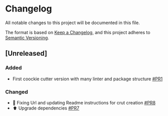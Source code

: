 # Changelog

All notable changes to this project will be documented in this file.

The format is based on [Keep a Changelog](https://keepachangelog.com/en/1.0.0/),
and this project adheres to [Semantic Versioning](https://semver.org/spec/v2.0.0.html).

## [Unreleased]

### Added

- First coockie cutter version with many linter and package structure [#PR1](https://github.com/vlemeur/vlm-coockiecutter/pull/1) 

### Changed

- 🐛 Fixing Url and updating Readme instructions for crut creation [#PR8](https://github.com/vlemeur/vlm-coockiecutter/pull/8)
- ⬆️ Upgrade dependencies [#PR7](https://github.com/vlemeur/vlm-coockiecutter/pull/7)